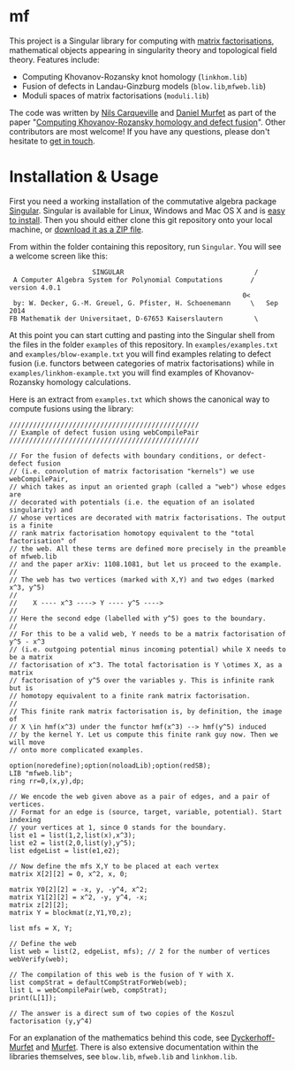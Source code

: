# mf

This project is a Singular library for computing with [matrix factorisations](https://ncatlab.org/nlab/show/matrix+factorization), mathematical objects appearing in singularity theory and topological field theory. Features include:

* Computing Khovanov-Rozansky knot homology (`linkhom.lib`)
* Fusion of defects in Landau-Ginzburg models (`blow.lib`,`mfweb.lib`)
* Moduli spaces of matrix factorisations (`moduli.lib`) 

The code was written by [Nils Carqueville](http://nils.carqueville.net/) and [Daniel Murfet](http://therisingsea.org) as part of the paper "[Computing Khovanov-Rozansky homology and defect fusion](http://arxiv.org/abs/1108.1081)". Other contributors are most welcome! If you have any questions, please don't hesitate to [get in touch](mailto:d.murfet@unimelb.edu.au).

# Installation & Usage

First you need a working installation of the commutative algebra package [Singular](https://www.singular.uni-kl.de/). Singular is available for Linux, Windows and Mac OS X and is [easy to install](https://www.singular.uni-kl.de/index.php/singular-download.html). Then you should either clone this git repository onto your local machine, or [download it as a ZIP file](https://github.com/dmurfet/mf/archive/master.zip).

From within the folder containing this repository, run `Singular`. You will see a welcome screen like this:

```
                     SINGULAR                                 /
 A Computer Algebra System for Polynomial Computations       /   version 4.0.1
                                                           0<
 by: W. Decker, G.-M. Greuel, G. Pfister, H. Schoenemann     \   Sep 2014
FB Mathematik der Universitaet, D-67653 Kaiserslautern        \
```

At this point you can start cutting and pasting into the Singular shell from the files in the folder `examples` of this repository. In `examples/examples.txt` and `examples/blow-example.txt` you will find examples relating to defect fusion (i.e. functors between categories of matrix factorisations) while in `examples/linkhom-example.txt` you will find examples of Khovanov-Rozansky homology calculations.

Here is an extract from `examples.txt` which shows the canonical way to compute fusions using the library:

```
////////////////////////////////////////////////
// Example of defect fusion using webCompilePair
////////////////////////////////////////////////

// For the fusion of defects with boundary conditions, or defect-defect fusion
// (i.e. convolution of matrix factorisation "kernels") we use webCompilePair,
// which takes as input an oriented graph (called a "web") whose edges are
// decorated with potentials (i.e. the equation of an isolated singularity) and
// whose vertices are decorated with matrix factorisations. The output is a finite
// rank matrix factorisation homotopy equivalent to the "total factorisation" of
// the web. All these terms are defined more precisely in the preamble of mfweb.lib
// and the paper arXiv: 1108.1081, but let us proceed to the example.
//
// The web has two vertices (marked with X,Y) and two edges (marked x^3, y^5)
//
//    X ---- x^3 ----> Y ---- y^5 ---->
//
// Here the second edge (labelled with y^5) goes to the boundary.
//
// For this to be a valid web, Y needs to be a matrix factorisation of y^5 - x^3
// (i.e. outgoing potential minus incoming potential) while X needs to be a matrix
// factorisation of x^3. The total factorisation is Y \otimes X, as a matrix
// factorisation of y^5 over the variables y. This is infinite rank but is
// homotopy equivalent to a finite rank matrix factorisation.
//
// This finite rank matrix factorisation is, by definition, the image of
// X \in hmf(x^3) under the functor hmf(x^3) --> hmf(y^5) induced
// by the kernel Y. Let us compute this finite rank guy now. Then we will move
// onto more complicated examples.

option(noredefine);option(noloadLib);option(redSB);
LIB "mfweb.lib";
ring rr=0,(x,y),dp;

// We encode the web given above as a pair of edges, and a pair of vertices.
// Format for an edge is (source, target, variable, potential). Start indexing
// your vertices at 1, since 0 stands for the boundary.
list e1 = list(1,2,list(x),x^3);
list e2 = list(2,0,list(y),y^5);
list edgeList = list(e1,e2);

// Now define the mfs X,Y to be placed at each vertex 
matrix X[2][2] = 0, x^2, x, 0;

matrix Y0[2][2] = -x, y, -y^4, x^2;
matrix Y1[2][2] = x^2, -y, y^4, -x;
matrix z[2][2];
matrix Y = blockmat(z,Y1,Y0,z);

list mfs = X, Y;

// Define the web
list web = list(2, edgeList, mfs); // 2 for the number of vertices
webVerify(web);

// The compilation of this web is the fusion of Y with X. 
list compStrat = defaultCompStratForWeb(web);
list L = webCompilePair(web, compStrat);
print(L[1]);

// The answer is a direct sum of two copies of the Koszul factorisation (y,y^4)
```

For an explanation of the mathematics behind this code, see [Dyckerhoff-Murfet](http://arxiv.org/abs/1102.2957) and [Murfet](http://arxiv.org/abs/1402.4541). There is also extensive documentation within the libraries themselves, see `blow.lib`, `mfweb.lib` and `linkhom.lib`.